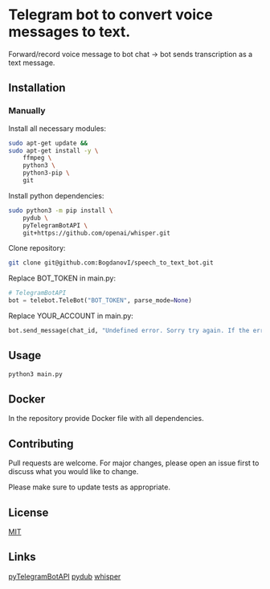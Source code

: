 # Telegram bot to convert voice messages to text.

Forward/record voice message to bot chat -> bot sends transcription as a text message.

## Installation

### Manually
Install all necessary modules:
```bash
sudo apt-get update &&
sudo apt-get install -y \
    ffmpeg \
    python3 \
    python3-pip \
    git
```
Install python dependencies:
```bash
sudo python3 -m pip install \
    pydub \
    pyTelegramBotAPI \
    git+https://github.com/openai/whisper.git
```
Clone repository:
```bash
git clone git@github.com:BogdanovI/speech_to_text_bot.git
```
Replace BOT_TOKEN in main.py:
```python
# TelegramBotAPI
bot = telebot.TeleBot("BOT_TOKEN", parse_mode=None)
```
Replace YOUR_ACCOUNT in main.py:
```python
bot.send_message(chat_id, "Undefined error. Sorry try again. If the error persists, contact me(@YOUR_ACCOUNT)")
```
## Usage
```bash
python3 main.py
```

## Docker
In the repository provide Docker file with all dependencies.

## Contributing

Pull requests are welcome. For major changes, please open an issue first
to discuss what you would like to change.

Please make sure to update tests as appropriate.

## License

[MIT](https://choosealicense.com/licenses/mit/)

## Links
[pyTelegramBotAPI](https://pypi.org/project/pyTelegramBotAPI/)
[pydub](https://pypi.org/project/pydub/)
[whisper](https://huggingface.co/openai/whisper-large-v3)
